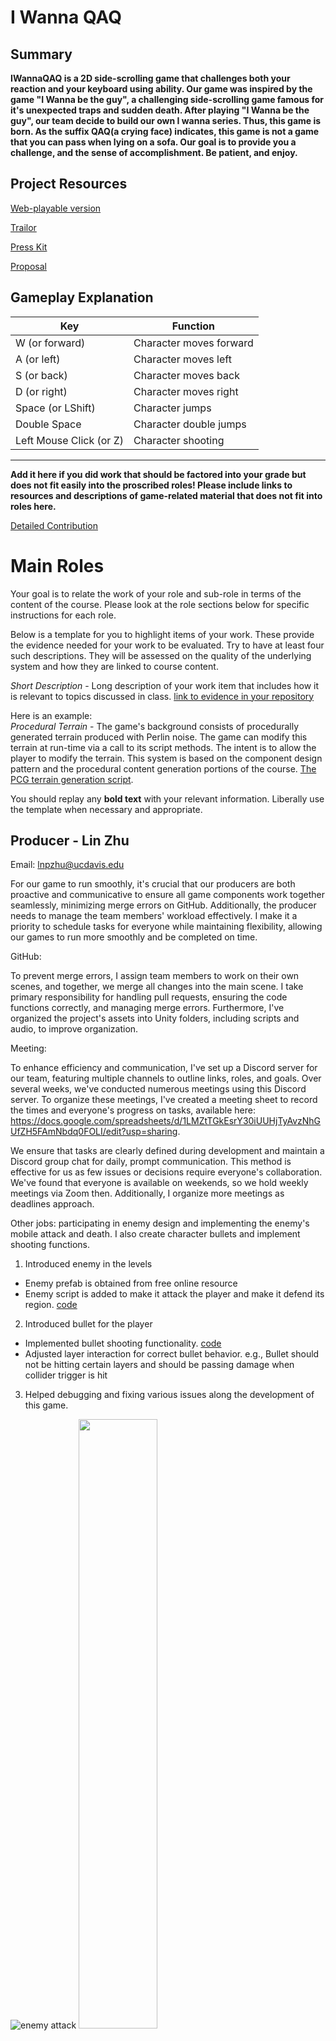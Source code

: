 # I Wanna QAQ #

## Summary ##

**IWannaQAQ is a 2D side-scrolling game that challenges both your reaction and your keyboard using ability. Our game was inspired by the game "I Wanna be the guy", a challenging side-scrolling game famous for it's unexpected traps
and sudden death. After playing "I Wanna be the guy", our team decide to build our own I wanna series. Thus, this game is born. As the suffix QAQ(a crying face) indicates, this game is not a game that you can pass when lying on a sofa. Our
goal is to provide you a challenge, and the sense of accomplishment. Be patient, and enjoy.**

## Project Resources

[Web-playable version](https://lnp95.itch.io/i-wanna-qaq) 

[Trailor](https://youtu.be/ixP3epN1dXE)

[Press Kit](https://lnp95.itch.io/i-wanna-qaq)

[Proposal](https://docs.google.com/document/d/1_nMEb_RXa0Ur7HW8z5sD7NKg6w6jvhcvQI6_vIovgGs/edit#heading=h.m7k4pgdsz19u)  

## Gameplay Explanation ##
| Key | Function |
| --- | -------- |
| W (or forward) | Character moves forward |
| A (or left) | Character moves left |
| S (or back) | Character moves back |
| D (or right) | Character moves right |
| Space (or LShift) | Character jumps |
| Double Space | Character double jumps |
| Left Mouse Click (or Z) | Character shooting |

****


**Add it here if you did work that should be factored into your grade but does not fit easily into the proscribed roles! Please include links to resources and descriptions of game-related material that does not fit into roles here.**

[Detailed Contribution](https://docs.google.com/spreadsheets/d/1LMZtTGkEsrY30iUUHjTyAvzNhGUfZH5FAmNbdq0FOLI/edit?usp=sharing)

# Main Roles #

Your goal is to relate the work of your role and sub-role in terms of the content of the course. Please look at the role sections below for specific instructions for each role.

Below is a template for you to highlight items of your work. These provide the evidence needed for your work to be evaluated. Try to have at least four such descriptions. They will be assessed on the quality of the underlying system and how they are linked to course content. 

*Short Description* - Long description of your work item that includes how it is relevant to topics discussed in class. [link to evidence in your repository](https://github.com/dr-jam/ECS189L/edit/project-description/ProjectDocumentTemplate.md)

Here is an example:  
*Procedural Terrain* - The game's background consists of procedurally generated terrain produced with Perlin noise. The game can modify this terrain at run-time via a call to its script methods. The intent is to allow the player to modify the terrain. This system is based on the component design pattern and the procedural content generation portions of the course. [The PCG terrain generation script](https://github.com/dr-jam/CameraControlExercise/blob/513b927e87fc686fe627bf7d4ff6ff841cf34e9f/Obscura/Assets/Scripts/TerrainGenerator.cs#L6).

You should replay any **bold text** with your relevant information. Liberally use the template when necessary and appropriate.

## Producer - Lin Zhu
Email: lnpzhu@ucdavis.edu

For our game to run smoothly, it's crucial that our producers are both proactive and communicative to ensure all game components work together seamlessly, minimizing merge errors on GitHub. Additionally, the producer needs to manage the team members' workload effectively. I make it a priority to schedule tasks for everyone while maintaining flexibility, allowing our games to run more smoothly and be completed on time.

GitHub:

To prevent merge errors, I assign team members to work on their own scenes, and together, we merge all changes into the main scene. I take primary responsibility for handling pull requests, ensuring the code functions correctly, and managing merge errors. Furthermore, I've organized the project's assets into Unity folders, including scripts and audio, to improve organization.

Meeting:

To enhance efficiency and communication, I've set up a Discord server for our team, featuring multiple channels to outline links, roles, and goals. Over several weeks, we've conducted numerous meetings using this Discord server. To organize these meetings, I've created a meeting sheet to record the times and everyone's progress on tasks, available here: https://docs.google.com/spreadsheets/d/1LMZtTGkEsrY30iUUHjTyAvzNhGUfZH5FAmNbdq0FOLI/edit?usp=sharing.

We ensure that tasks are clearly defined during development and maintain a Discord group chat for daily, prompt communication. This method is effective for us as few issues or decisions require everyone's collaboration. We've found that everyone is available on weekends, so we hold weekly meetings via Zoom then. Additionally, I organize more meetings as deadlines approach.

Other jobs: participating in enemy design and implementing the enemy's mobile attack and death. I also create character bullets and implement shooting functions.

1. Introduced enemy in the levels
  - Enemy prefab is obtained from free online resource
  - Enemy script is added to make it attack the player and make it defend its region. [code](https://github.com/sodqwq/ecs179_final_project_winter_2024/blob/main/IWannaQAQ/Assets/Resources/Enemy/Hero%20Knight%20-%20Pixel%20Art/Demo/HeroKnight.cs)

2. Introduced bullet for the player
  - Implemented bullet shooting functionality. [code](https://github.com/sodqwq/ecs179_final_project_winter_2024/blob/main/IWannaQAQ/Assets/Scripts/Bullet.cs)
  - Adjusted layer interaction for correct bullet behavior. e.g., Bullet should not be hitting certain layers and should be passing damage when collider trigger is hit

3. Helped debugging and fixing various issues along the development of this game.

![enemy attack](IWannaQAQ/static/2.gif)
<img src="IWannaQAQ/static/9.gif" width="50%">


## User Interface and Input - Jinyuan Zhang

Email: ajyzhang@ucdavis.edu

Our User Interface includes basic start screen, a place to load your saved data after entering and a replay interface when player dies. We made the UI characters 2D retro style so they can fit to the style of our game.

Since this is a 2D side-scrolling game, all we need is player to move and jump. We set up 2 sets of input settings(demonstrated above), also consider the difficulty of the game, we allow players to shoot the save points to save their progress
instead of touching them. We are so nice aren't we?

For now our project only supports keyboard and mouse input.

1. **Helped adjust camera control**
   - Wrote the player follow style camera during eraly devloping stage
   - Replaced by a fixed camera that covers the whole map after several game testing

2. **Involved in UI design**
   - Providing art style support and creating in-game text
   - Adding UI art into [Resources](https://github.com/sodqwq/ecs179_final_project_winter_2024/tree/eb387ae3f3b9151d27c94014f9429e006fb6216b/IWannaQAQ/Assets/Resources/Font)
   - Adjust in-game UI [scripts](https://github.com/sodqwq/ecs179_final_project_winter_2024/blob/eb387ae3f3b9151d27c94014f9429e006fb6216b/IWannaQAQ/Assets/Scripts/Windows/RecordWindow.cs). Cooperated with Shengzhe Zhang

3. **Adjust the original input settings to make game control more fluent**
   - Adjusting [PlayerControl.cs](https://github.com/sodqwq/ecs179_final_project_winter_2024/blob/eb387ae3f3b9151d27c94014f9429e006fb6216b/IWannaQAQ/Assets/Scripts/Game/PlayerControl.cs) to create more comfortable gaming experience. Including input settings, shooting
     input detection bug and sound effect bug evolved within the original input receving script.

## Movement/Physics - Yirui Song
e-mail:yirsong@ucdavis.edu

1. **Vertical Movement** (`AutoMove.cs`, `AutoMove2.cs`, `MovingDown.cs`):
   - Objects move vertically with a constant speed (`speed` variable).
   - The direction of movement can change upon colliding with specific objects (e.g., "Ground" or "Trap" tags). This is detected using `OnCollisionEnter2D` and the `CompareTag` method for efficient tag comparison.
   - `MovingDown.cs` is set to move the object downwards initially by setting `movingUp` to `false` and adjusting the velocity accordingly.
   - Sprite flipping on the Y-axis is utilized to visually indicate the change in direction.

2. **Horizontal Movement** (`HorizontalMove.cs`, `HorizontalMoveRight.cs`):
   - Objects move horizontally with a constant speed (`speed` variable).
   - Direction changes on collision with certain objects, like "Pit" or "Ground", with a cooldown mechanism (`changeDirectionCooldown`) to prevent immediate direction changes back and forth.
   - Initial direction and movement setup are done in the `Start` method, with velocity set according to the desired initial movement direction.
   - Sprite flipping on the X-axis is used to represent the change in horizontal movement direction visually.

The scripts use the `Rigidbody2D` component for movement, indicating that the Unity Physics Engine is in play, at least for collision detection and response. However, the movement logic, including direction changes and velocity adjustments, is custom-implemented, indicating a departure from relying solely on physics-based forces or impulses for movement control.

The consistent use of `Rigidbody2D.velocity` to directly set the object's speed and direction, along with manual flipping of the sprite's orientation, suggests a customized approach to movement mechanics, tailored to the specific needs or desired gameplay experience of your game, rather than a fully physics-driven system.

## Animation and Visuals - zhenshuo xu

**List your assets, including their sources and licenses.**
All the resources we use are free resources from unity and itch.io:
- https://blackspirestudio.itch.io/medieval-pixel-art-asset-free
- https://rottingpixels.itch.io/platformer-dungeon-tileset

**Describe how your work intersects with game feel, graphic design, and world-building. Include your visual style guide if one exists.**
1. All three of our maps feature pixel art style designs. To gradually acclimate players to the game, we've designed three maps, each with a progressively increasing level of difficulty. The first map is intended to familiarize players with the game's controls, including character movement, jumping, and saving, among other basic actions. Through this initial phase of guidance, players can gradually understand the game's basic rules and operation methods, preparing them for subsequent challenges.
<img src="IWannaQAQ/static/map1.png" width="50%">
The second and third maps mark the official start of the game, featuring more complex terrains. As the difficulty of the maps increases, players will face more challenges but will also experience more fun and a sense of achievement.
<img src="IWannaQAQ/static/map2.png" width="50%">
<img src="IWannaQAQ/static/map3.png" width="50%">
2. Regarding game logic, I was responsible for the game's save mechanism. Specifically, we've set up several [save points](https://github.com/sodqwq/ecs179_final_project_winter_2024/blob/dfe402e16697a3805ffd138bc2eff01ba6a8c9f6/IWannaQAQ/Assets/Scripts/Service/savePoint.cs#L3)
 Whenever a player's character [shoots a bullet that hits](https://github.com/sodqwq/ecs179_final_project_winter_2024/blob/dfe402e16697a3805ffd138bc2eff01ba6a8c9f6/IWannaQAQ/Assets/Scripts/Service/savePoint.cs#L18) 
 one of these save points, the character's respawn point will update to the 
 [latest save point](https://github.com/sodqwq/ecs179_final_project_winter_2024/blob/dfe402e16697a3805ffd138bc2eff01ba6a8c9f6/IWannaQAQ/Assets/Scripts/Windows/GameWindow.cs#L35). 
 This means that if the character dies, they will not return to the beginning of the game but will instead reappear at the most recently updated save point. We hope to reduce players' frustration and make the game's pacing smoother.

## Game Logic - Shengzhe Zhang

Email: zszzhang@ucdavis.edu

I used to be a fan of 2D adventure games, so I proposed the idea of making a game similar to "I Wanna Be The Guy".

1. **Overall Playstyle**:
Even though this game is learned from "I Wanna Be The Guy", I don't want to make it like we are purely making a copy of it. We're thinking about different enemies, traps that move, more options for setting up your controls, and new looks for the levels and textures. The idea is to keep the game fast-paced: you try, you might mess up, and then you quickly jump back in. We want it to be fun, not frustrating. The control of your character will be super responsive – no waiting around, just hit a button and you're back in the game. We're also aiming for a sweet spot with the difficulty – not too hard, but not a walk in the park either. The music will be upbeat, something that keeps you pumped, and we’re going for visuals that are easy on the eyes, especially when the levels get tougher. That’s the kind of experience we’re going for.

2. **Level Transitioning**
We had a bit of a debate about how players should move from one level to the next in our game. The big question was whether to have a long, continuous map like in a Mario game, or to keep each level contained in one screen so players can see everything at once. We chose the second option because in a challenging game, it’s really helpful for players to know how close they are to beat the level. As for how to switch between levels, we tried a couple of different ways. Our first idea was to move the camera to a new area when you reach a certain point, like walking through an imaginary door that takes you to the next room. This sounded good, but it was kind of tricky to make it work the way we wanted.So, we switched to another method – it’s like using building blocks for each level. We made Prefabs for the levels and stored them in a list in the game. When it's time to change levels, we just replace the current one with the next. This way, everything resets back to the start, including any moving traps or enemies. It made things a lot simpler for us.

You can see the code where the player reaches the end of a level here:
https://github.com/sodqwq/ecs179_final_project_winter_2024/blob/d4845f35754659a330c6a39bc345bcbc5c4e51c9/IWannaQAQ/Assets/Scripts/Game/PlayerControl.cs#L171C1-L185C6

And the code for how the levels change in the StartWindow, RecordWindow, and GameWindow is here:
[IWannaQAQ/Assets/Scripts/Windows]

3. **Regulating Size**
I did some research online about the size to choose, and I decided to make out a screen 1000 by 760, and the sizes of the tiles are 32*32. For the tile resources that are not 32 by 32, we either resized them ourselves or gave them up.

# Sub-Roles

## Audio - Jinyuan Zhang

1. **Devloped BGM for each level**
   - Implemented by combining `AudioSource` Component to each `map` in `prefab`
   - Music is found in `QQ Music`, with download authentication
2. **Devloped shooting sound**
   - Introduced [music inital function](https://github.com/sodqwq/ecs179_final_project_winter_2024/blob/9e246b1a33b34755c3514c922b9735013c99f429/IWannaQAQ/Assets/Scripts/Game/PlayerControl.cs#L36)
   - Adjust [shooting command](https://github.com/sodqwq/ecs179_final_project_winter_2024/blob/eb387ae3f3b9151d27c94014f9429e006fb6216b/IWannaQAQ/Assets/Scripts/Game/PlayerControl.cs#L51) to implement shooting sound effect. This method can also be used in other sound        effect if future development needs.

## Gameplay Testing - Shengzhe Zhang

Result of the gameplay test:
https://docs.google.com/document/d/12qvRJrqnnRamVZ7UshK5GT-E2r5l_Lq-M6aZ4PdDqck/edit?usp=sharing

**Summarize the key findings from your gameplay tests.**

"We definitely need to fix the bugs – they can really mess up the game experience. Also, let’s make the levels more exciting! Instead of just using spikes everywhere, we could add some cool traps like falling apples or spikes that change size. That way, the game isn’t just harder, it’s more fun too. Plus, if we vary the difficulty levels, the game will be enjoyable for everyone, whether they're beginners or pros."

## Narrative Design - Yirui Song

During map design stage, we decide to bring different map style into the game to keep our player fresh whenever they entered a new level. Thus we used different background to provide different feelings.
Also, we added a short phrase in level 1 to warn players that any items in this game can be lethal. Although through Thursday's presentation, we found many didn't pay attention to the warning :(

## Press Kit and Trailer - Lin Zhu

[Link to presskit materials](https://lnp95.itch.io/i-wanna-qaq)

[Link to trailer](https://youtu.be/ixP3epN1dXE)

Show my work:

In the trailer, I primarily showcase the three levels our team has designed, with difficulty ranging from easy to medium to hard mode. We begin with a voiceover ("Challenge the limits, solve the impossible! Embark on an adventure with the 'I wanna' series, navigating through three meticulously designed levels, each filled with challenges and surprises at every turn. Dare to ask yourself, are you ready to take on the challenge and prove your might?") to attract gamers. Then, we show a small snippet of each level. Finally, we include a complete walkthrough video, but the audience will not be aware of the hidden traps we've set up, which they'll need to discover for themselves.

Choosing three maps of different difficulties for your screenshots can provide a well-rounded view of your game. Here are 5 reasons why this approach is beneficial:

1. Showcase Diversity in Gameplay: Highlighting different difficulty levels through screenshots illustrates the variety in gameplay and challenges players can expect. It demonstrates the game's depth and the range of skills needed to progress.

2. Attract a Broader Audience: By displaying levels of varying difficulties, you cater to a wide range of gamers. Beginners or casual players might be drawn to the easier levels, while hardcore gamers might find the more difficult levels appealing.

3. Highlight Game Design: Different difficulty levels allow you to showcase the creativity and thoughtfulness of your game design. It gives potential players a glimpse into the puzzles, environments, and obstacles that your team has meticulously crafted.

4. Set Clear Expectations: By showing the range of difficulty, you set clear expectations about the game's challenge level. Players can better assess if the game suits their skill level and preferences, reducing the likelihood of disappointment.

5. Tease Hidden Features and Traps: By showcasing advanced levels without revealing all the secrets or hidden traps, you create intrigue and a sense of mystery. Players will be eager to explore and discover what challenges await them, adding to the game's appeal.

## Game Feel and Polish -zhenshuo xu

We used different music in different maps to indicate it's overall feeling. For level 1 we used relaxing music so that players can get familiar with this game without being too nervous. Level 2 we start to use more tension music, noticing 
our player that difficulty is rising. For level 3 we intentionally used a Xmas like music not only to fit the map but also relax the player, but soon they'll find everything is not that simple.

We also added a samurai in level to actually give players some hitfeel. (Since shooting only save point is kind of boring.)
